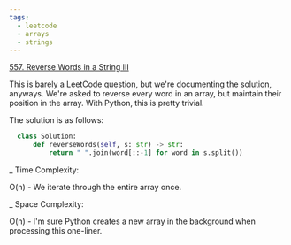 ```yaml
---
tags:
  - leetcode
  - arrays
  - strings
---
```


<a href="https://leetcode.com/problems/squares-of-a-sorted-array/">
557. Reverse Words in a String III</a>

This is barely a LeetCode question, but we're documenting the solution, anyways.
We're asked to reverse every word in an array, but maintain their position in
the array. With Python, this is pretty trivial.

The solution is as follows:

```python
  class Solution:
      def reverseWords(self, s: str) -> str:
          return " ".join(word[::-1] for word in s.split())
```

\_ Time Complexity:

O(n) - We iterate through the entire array once.

\_ Space Complexity:

O(n) - I'm sure Python creates a new array in the background when processing
this one-liner.
